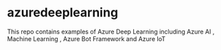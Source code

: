 # azuredeeplearning
This repo contains examples of Azure Deep Learning including Azure AI , Machine Learning , Azure Bot Framework and Azure IoT
